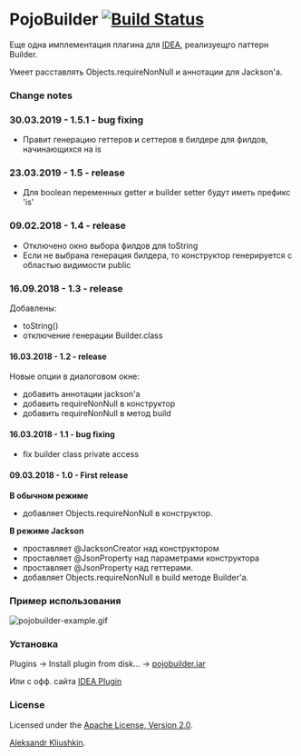PojoBuilder [![Build Status](https://travis-ci.org/asklyushkin/pojobuilder.svg?branch=master)](https://travis-ci.org/asklyushkin/pojobuilder)
============
Еще одна имплементация плагина для [IDEA](http://plugins.jetbrains.com/plugin/10516-pojo-builder), реализуещго паттерн Builder.

Умеет расставлять Objects.requireNonNull и аннотации для Jackson'а.

### Change notes

### 30.03.2019 - 1.5.1 - bug fixing
* Правит генерацию геттеров и сеттеров в билдере для филдов, начинающихся на is

### 23.03.2019 - 1.5 - release
* Для boolean переменных getter и builder setter будут иметь префикс 'is'

### 09.02.2018 - 1.4 - release
* Отключено окно выбора филдов для toString
* Если не выбрана генерация билдера, то конструктор генерируется с областью видимости public 

### 16.09.2018 - 1.3 - release
Добавлены:
* toString()
* отключение генерации Builder.class

#### 16.03.2018 - 1.2 - release 
Новые опции в диалоговом окне:
* добавить аннотации jackson'а
* добавить requireNonNull в конструктор 
* добавить requireNonNull в метод build 

#### 16.03.2018 - 1.1 - bug fixing 
* fix builder class private access 

#### 09.03.2018 - 1.0 - First release
**В обычном режиме**

* добавляет Objects.requireNonNull в конструктор.
 
**В режиме Jackson**
 
* проставляет @JacksonCreator над конструктором
* проставляет @JsonProperty над параметрами конструктора
* проставляет @JsonProperty над геттерами. 
* добавляет Objects.requireNonNull в build методе Builder'а.


### Пример использования
![pojobuilder-example.gif](pojobuilder-example.gif)

###  Установка

Plugins -> Install plugin from disk... -> [pojobuilder.jar](pojobuilder.jar)

Или с офф. сайта [IDEA Plugin](http://plugins.jetbrains.com/plugin/10516-pojo-builder)

### License

Licensed under the [Apache License, Version 2.0](http://www.apache.org/licenses/LICENSE-2.0).

[Aleksandr Kliushkin](mailto:asklyushkin@gmail.com).

